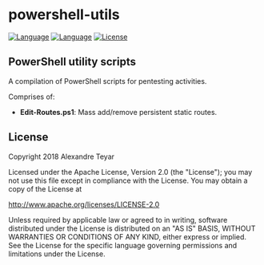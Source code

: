 # powershell-utils
[![Language](https://img.shields.io/badge/Lang-.NET-blue.svg)](https://www.microsoft.com/net/)
[![Language](https://img.shields.io/badge/Lang-PowerShell-blue.svg)](https://docs.microsoft.com/en-us/powershell/)
[![License](https://img.shields.io/badge/License-Apache%202.0-red.svg)](https://opensource.org/licenses/Apache-2.0)

## PowerShell utility scripts
A compilation of PowerShell scripts for pentesting activities. 

Comprises of:
* **Edit-Routes.ps1**: Mass add/remove persistent static routes.

## License
Copyright 2018 Alexandre Teyar

Licensed under the Apache License, Version 2.0 (the "License");
you may not use this file except in compliance with the License.
You may obtain a copy of the License at

<http://www.apache.org/licenses/LICENSE-2.0>

Unless required by applicable law or agreed to in writing, software
distributed under the License is distributed on an "AS IS" BASIS,
WITHOUT WARRANTIES OR CONDITIONS OF ANY KIND, either express or implied.
See the License for the specific language governing permissions and
limitations under the License.
